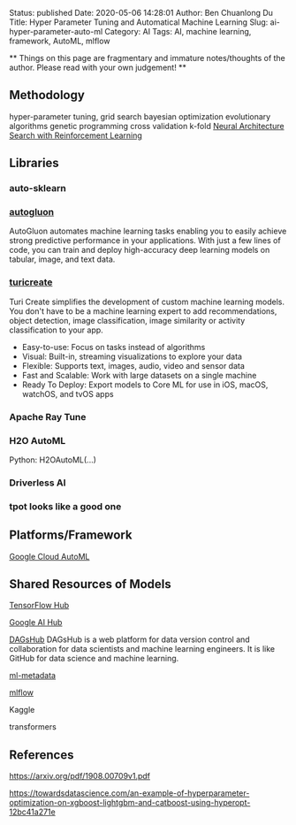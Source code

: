 Status: published
Date: 2020-05-06 14:28:01
Author: Ben Chuanlong Du
Title: Hyper Parameter Tuning and Automatical Machine Learning
Slug: ai-hyper-parameter-auto-ml
Category: AI
Tags: AI, machine learning, framework, AutoML, mlflow

**
Things on this page are fragmentary and immature notes/thoughts of the author.
Please read with your own judgement!
**

## Methodology

hyper-parameter tuning, 
grid search
bayesian optimization 
evolutionary algorithms
genetic programming
cross validation
k-fold 
[Neural Architecture Search with Reinforcement Learning](https://openreview.net/pdf?id=r1Ue8Hcxg)

## Libraries

### auto-sklearn

### [autogluon](https://github.com/awslabs/autogluon)

AutoGluon automates machine learning tasks enabling you 
to easily achieve strong predictive performance in your applications. 
With just a few lines of code, 
you can train and deploy high-accuracy deep learning models on tabular, image, and text data.

### [turicreate](https://github.com/apple/turicreate)

Turi Create simplifies the development of custom machine learning models. 
You don't have to be a machine learning expert 
to add recommendations, object detection, image classification, image similarity or activity classification to your app.

- Easy-to-use: Focus on tasks instead of algorithms
- Visual: Built-in, streaming visualizations to explore your data
- Flexible: Supports text, images, audio, video and sensor data
- Fast and Scalable: Work with large datasets on a single machine
- Ready To Deploy: Export models to Core ML for use in iOS, macOS, watchOS, and tvOS apps

### Apache Ray Tune

### H2O AutoML

Python: H2OAutoML(...)

### Driverless AI


### tpot looks like a good one

## Platforms/Framework

[Google Cloud AutoML](https://cloud.google.com/automl/)


## Shared Resources of Models

[TensorFlow Hub](https://www.tensorflow.org/hub)

[Google AI Hub](https://cloud.google.com/ai-hub/)

[DAGsHub](https://dagshub.com/)
DAGsHub is a web platform for data version control and collaboration for data scientists and machine learning engineers.
It is like GitHub for data science and machine learning.

[ml-metadata](https://github.com/google/ml-metadata)

[mlflow](https://github.com/mlflow/mlflow)

Kaggle

transformers

## References

https://arxiv.org/pdf/1908.00709v1.pdf

https://towardsdatascience.com/an-example-of-hyperparameter-optimization-on-xgboost-lightgbm-and-catboost-using-hyperopt-12bc41a271e

